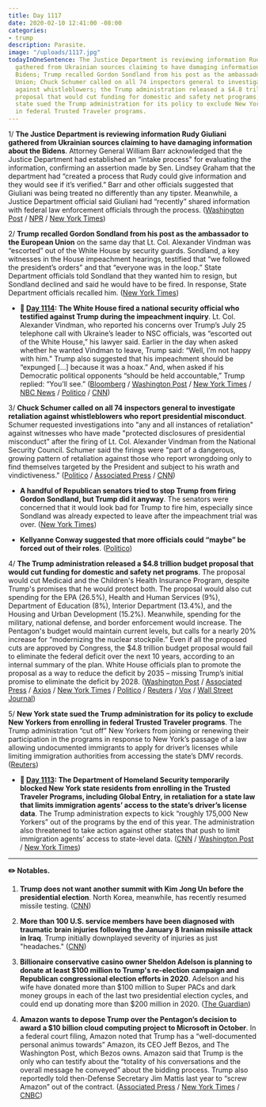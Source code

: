 ```yaml
---
title: Day 1117
date: 2020-02-10 12:41:00 -08:00
categories:
- trump
description: Parasite.
image: "/uploads/1117.jpg"
todayInOneSentence: The Justice Department is reviewing information Rudy Giuliani
  gathered from Ukrainian sources claiming to have damaging information about the
  Bidens; Trump recalled Gordon Sondland from his post as the ambassador to the European
  Union; Chuck Schumer called on all 74 inspectors general to investigate retaliation
  against whistleblowers; the Trump administration released a $4.8 trillion budget
  proposal that would cut funding for domestic and safety net programs; and New York
  state sued the Trump administration for its policy to exclude New Yorkers from enrolling
  in federal Trusted Traveler programs.
---
```


1/ **The Justice Department is reviewing information Rudy Giuliani gathered from Ukrainian sources claiming to have damaging information about the Bidens**. Attorney General William Barr acknowledged that the Justice Department had established an “intake process" for evaluating the information, confirming an assertion made by Sen. Lindsey Graham that the department had “created a process that Rudy could give information and they would see if it’s verified.” Barr and other officials suggested that Giuliani was being treated no differently than any tipster. Meanwhile, a Justice Department official said Giuliani had “recently” shared information with federal law enforcement officials through the process. ([Washington Post](https://www.washingtonpost.com/national-security/barr-acknowledges-justice-dept-has-created-intake-process-to-vet-giulianis-information-on-bidens/2020/02/10/0fba553a-4c1e-11ea-bf44-f5043eb3918a_story.html) / [NPR](https://www.npr.org/2020/02/10/804518735/barr-door-is-open-to-giuliani-tips-on-ukraine-though-they-d-be-scrutinized) / [New York Times](https://www.nytimes.com/2020/02/09/us/politics/justice-department-giuliani-bidens-ukraine.html))

2/ **Trump recalled Gordon Sondland from his post as the ambassador to the European Union** on the same day that Lt. Col. Alexander Vindman was “escorted” out of the White House by security guards. Sondland, a key witnesses in the House impeachment hearings, testified that “we followed the president’s orders” and that “everyone was in the loop.” State Department officials told Sondland that they wanted him to resign, but Sondland declined and said he would have to be fired. In response, State Department officials recalled him. ([New York Times](https://www.nytimes.com/2020/02/07/us/politics/alexander-vindman-gordon-sondland-fired.html))

* **📌 [Day 1114](https://whatthefuckjusthappenedtoday.com/2020/02/07/day-1114/#1-the-white-house-fired-a-national-s): The White House fired a national security official who testified against Trump during the impeachment inquiry**. Lt. Col. Alexander Vindman, who reported his concerns over Trump’s July 25 telephone call with Ukraine’s leader to NSC officials, was “escorted out of the White House,” his lawyer said. Earlier in the day when asked whether he wanted Vindman to leave, Trump said: “Well, I’m not happy with him.” Trump also suggested that his impeachment should be “expunged \[…\] because it was a hoax.” And, when asked if his Democratic political opponents “should be held accountable,” Trump replied: “You’ll see.” ([Bloomberg](https://www.bloomberg.com/news/articles/2020-02-07/white-house-weighs-ouster-of-aide-who-testified-against-trump) / [Washington Post](https://www.washingtonpost.com/politics/trump-lambastes-his-critics-as-he-considers-how-else-to-target-his-perceived-enemies-over-impeachment/2020/02/06/571003a0-4924-11ea-9475-535736e48788_story.html) / [New York Times](https://www.nytimes.com/2020/02/07/us/politics/alexander-vindman-white-house.html) / [NBC News](https://www.nbcnews.com/politics/trump-impeachment-inquiry/vindman-who-provided-key-impeachment-testimony-escorted-white-house-attorney-n1132526) / [Politico](https://www.politico.com/news/2020/02/07/donald-trump-pressure-impeachment-witness-alexander-vindman-111997) / [CNN](https://www.cnn.com/2020/02/07/politics/alex-vindman-donald-trump-impeachment/))

3/ **Chuck Schumer called on all 74 inspectors general to investigate retaliation against whistleblowers who report presidential misconduct**. Schumer requested investigations into "any and all instances of retaliation" against witnesses who have made "protected disclosures of presidential misconduct" after the firing of Lt. Col. Alexander Vindman from the National Security Council. Schumer said the firings were "part of a dangerous, growing pattern of retaliation against those who report wrongdoing only to find themselves targeted by the President and subject to his wrath and vindictiveness." ([Politico](https://www.politico.com/news/2020/02/10/schumer-investigate-whistleblower-retaliation-vindman-113022) / [Associated Press](https://apnews.com/e0e370b779ed45a3c5b316146d772eda) / [CNN](https://www.cnn.com/2020/02/10/politics/schumer-letter-retaliation-protected-disclosures/index.html))

* **A handful of Republican senators tried to stop Trump from firing Gordon Sondland, but Trump did it anyway**. The senators were concerned that it would look bad for Trump to fire him, especially since Sondland was already expected to leave after the impeachment trial was over. ([New York Times](https://www.nytimes.com/2020/02/08/us/politics/trump-vindman-sondland-fired.html))

* **Kellyanne Conway suggested that more officials could “maybe” be forced out of their roles**. ([Politico](https://www.politico.com/news/2020/02/10/kellyanne-conway-says-more-officials-ousted-trump-acquittal-113138))

4/ **The Trump administration released a $4.8 trillion budget proposal that would cut funding for domestic and safety net programs**. The proposal would cut Medicaid and the Children's Health Insurance Program, despite Trump's promises that he would protect both. The proposal would also cut spending for the EPA (26.5%), Health and Human Services (9%), Department of Education (8%), Interior Department (13.4%), and the Housing and Urban Development (15.2%). Meanwhile, spending for the military, national defense, and border enforcement would increase. The Pentagon's budget would maintain current levels, but calls for a nearly 20% increase for “modernizing the nuclear stockpile.” Even if all the proposed cuts are approved by Congress, the $4.8 trillion budget proposal would fail to eliminate the federal deficit over the next 10 years, according to an internal summary of the plan. White House officials plan to promote the proposal as a way to reduce the deficit by 2035 – missing Trump’s initial promise to eliminate the deficit by 2028. ([Washington Post](https://www.washingtonpost.com/business/2020/02/09/trump-budget-plan-would-fail-eliminate-deficit-over-10-years-briefing-document-shows/) / [Associated Press](https://apnews.com/32b2fd53ef9a547c8ca7a920c2ee7c43) / [Axios](https://www.axios.com/trump-budget-nuclear-weapons-da635f80-0161-4eda-bdc5-f4acdaa6855b.html) / [New York Times](https://www.nytimes.com/2020/02/10/business/trumps-4-8-trillion-budget-would-cut-safety-net-programs-and-boost-defense.html) / [Politico](https://www.politico.com/news/2020/02/09/trump-border-wall-cash-billions-112860) / [Reuters](https://www.reuters.com/article/us-usa-trump-budget-foreign-exclusive-idUSKBN2030Q5) / [Vox](https://www.vox.com/2020/2/10/21131316/trump-2021-budget-entitlement-cuts) / [Wall Street Journal](https://www.wsj.com/articles/trump-to-propose-4-8-trillion-budget-with-big-safety-net-cuts-11581274525))

5/ **New York state sued the Trump administration for its policy to exclude New Yorkers from enrolling in federal Trusted Traveler programs**. The Trump administration “cut off” New Yorkers from joining or renewing their participation in the programs in response to New York’s passage of a law allowing undocumented immigrants to apply for driver’s licenses while limiting immigration authorities from accessing the state’s DMV records. ([Reuters](https://www.reuters.com/article/us-usa-immigration-travel-idUSKBN204211))

* **📌 [Day 1113](https://whatthefuckjusthappenedtoday.com/2020/02/06/day-1113/#4-the-department-of-homeland-securit): The Department of Homeland Security temporarily blocked New York state residents from enrolling in the Trusted Traveler Programs, including Global Entry, in retaliation for a state law that limits immigration agents’ access to the state’s driver’s license data**. The Trump administration expects to kick “roughly 175,000 New Yorkers” out of the programs by the end of this year. The administration also threatened to take action against other states that push to limit immigration agents’ access to state-level data. ([CNN](https://www.cnn.com/2020/02/06/politics/department-homeland-security-new-york-trusted-traveler-programs/index.html) / [Washington Post](https://www.washingtonpost.com/immigration/trump-officials-threaten-to-expand-retaliation-for-sanctuary-policies-to-more-states-as-ny-residents-are-kicked-out-of-global-entry/2020/02/06/010686c0-48f5-11ea-b4d9-29cc419287eb_story.html) / [New York Times](https://www.nytimes.com/2020/02/06/nyregion/global-entry-what-to-know.html))

---

**✏️ Notables.**

1. **Trump does not want another summit with Kim Jong Un before the presidential election**. North Korea, meanwhile, has recently resumed missile testing. ([CNN](https://www.cnn.com/2020/02/10/politics/trump-north-korea-thaw/index.html))

2. **More than 100 U.S. service members have been diagnosed with traumatic brain injuries following the January 8 Iranian missile attack in Iraq**. Trump initially downplayed severity of injuries as just "headaches." ([CNN](https://www.cnn.com/2020/02/10/politics/traumatic-brain-injuries-iran-strike/index.html))

3. **Billionaire conservative casino owner Sheldon Adelson is planning to donate at least $100 million to Trump's re-election campaign and Republican congressional election efforts in 2020**. Adelson and his wife have donated more than $100 million to Super PACs and dark money groups in each of the last two presidential election cycles, and could end up donating more than $200 million in 2020. ([The Guardian](https://www.theguardian.com/us-news/2020/feb/10/sheldon-adelson-trump-donation-republicans-congress))

4. **Amazon wants to depose Trump over the Pentagon’s decision to award a $10 billion cloud computing project to Microsoft in October**. In a federal court filing, Amazon noted that Trump has a “well-documented personal animus towards” Amazon, its CEO Jeff Bezos, and The Washington Post, which Bezos owns. Amazon said that Trump is the only who can testify about the “totality of his conversations and the overall message he conveyed” about the bidding process. Trump also reportedly told then-Defense Secretary Jim Mattis last year to “screw Amazon” out of the contract.  ([Associated Press](https://apnews.com/79dcd3c2bbf6278daa34d19d73643ab8) / [New York Times](https://www.nytimes.com/2020/02/10/technology/amazon-depose-trump-pentagon-jedi.html) / [CNBC](https://www.cnbc.com/2020/02/10/amazon-wants-to-depose-president-trump-over-jedi-cloud-contract-loss.html))